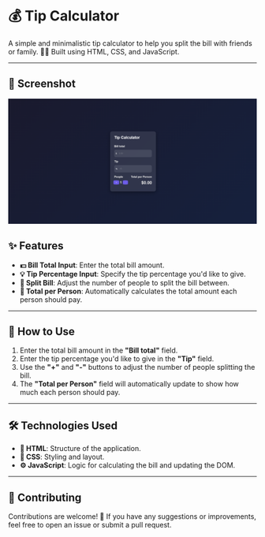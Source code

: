 # 💰 Tip Calculator

A simple and minimalistic tip calculator to help you split the bill with friends or family. 🍕🍻 Built using HTML, CSS, and JavaScript.

---
## 📸 Screenshot
![Tip Calculator Screenshot](assets/output.png)

## ✨ Features

- **💵 Bill Total Input**: Enter the total bill amount.
- **💡 Tip Percentage Input**: Specify the tip percentage you'd like to give.
- **👥 Split Bill**: Adjust the number of people to split the bill between.
- **🧮 Total per Person**: Automatically calculates the total amount each person should pay.

---

## 🚀 How to Use

1. Enter the total bill amount in the **"Bill total"** field.
2. Enter the tip percentage you'd like to give in the **"Tip"** field.
3. Use the **"+"** and **"-"** buttons to adjust the number of people splitting the bill.
4. The **"Total per Person"** field will automatically update to show how much each person should pay.

---

## 🛠️ Technologies Used

- **📄 HTML**: Structure of the application.
- **🎨 CSS**: Styling and layout.
- **⚙️ JavaScript**: Logic for calculating the bill and updating the DOM.

---

## 🤝 Contributing
Contributions are welcome! 🙌 If you have any suggestions or improvements, feel free to open an issue or submit a pull request.